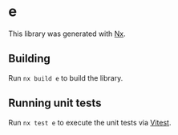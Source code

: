 # e

This library was generated with [Nx](https://nx.dev).

## Building

Run `nx build e` to build the library.

## Running unit tests

Run `nx test e` to execute the unit tests via [Vitest](https://vitest.dev/).
